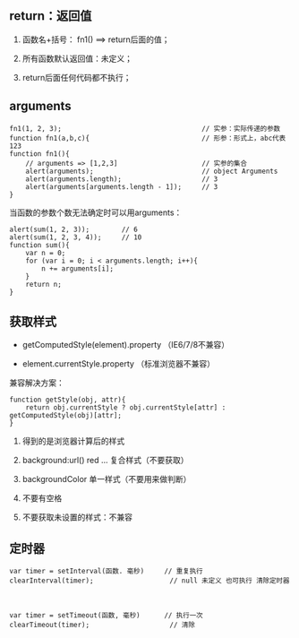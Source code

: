 ## return：返回值 ##

1. 函数名+括号： fn1() ==> return后面的值；

2. 所有函数默认返回值：未定义；

3. return后面任何代码都不执行；

## arguments ##

	fn1(1, 2, 3);									// 实参：实际传递的参数
	function fn1(a,b,c){							// 形参：形式上，abc代表123
	function fn1(){
		// arguments => [1,2,3]						// 实参的集合
		alert(arguments);							// object Arguments
		alert(arguments.length);					// 3
		alert(arguments[arguments.length - 1]);		// 3
	}

当函数的参数个数无法确定时可以用arguments：

	alert(sum(1, 2, 3));		// 6
	alert(sum(1, 2, 3, 4));		// 10
	function sum(){
		var n = 0;
		for (var i = 0; i < arguments.length; i++){
			n += arguments[i];
		}
		return n;
	}

## 获取样式 ##

- getComputedStyle(element).property	（IE6/7/8不兼容）

- element.currentStyle.property			（标准浏览器不兼容）

兼容解决方案：

	function getStyle(obj, attr){
		return obj.currentStyle ? obj.currentStyle[attr] : getComputedStyle(obj)[attr];
	}

1. 得到的是浏览器计算后的样式

2. background:url() red ... 复合样式（不要获取）

3. backgroundColor			单一样式（不要用来做判断）

4. 不要有空格

5. 不要获取未设置的样式：不兼容 

## 定时器 ##

	var timer = setInterval(函数. 毫秒)		// 重复执行
	clearInterval(timer);					// null 未定义 也可执行 清除定时器

&emsp;&emsp;

	var timer = setTimeout(函数, 毫秒)		// 执行一次
	clearTimeout(timer);					// 清除
	